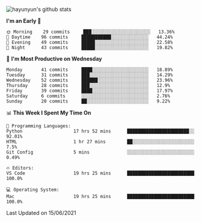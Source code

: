 
![hayunyun's github stats](https://github-readme-stats.vercel.app/api?username=hayunyun&show_icons=true)


<!--START_SECTION:waka-->
**I'm an Early 🐤** 

```text
🌞 Morning    29 commits     ███░░░░░░░░░░░░░░░░░░░░░░   13.36% 
🌆 Daytime    96 commits     ███████████░░░░░░░░░░░░░░   44.24% 
🌃 Evening    49 commits     █████░░░░░░░░░░░░░░░░░░░░   22.58% 
🌙 Night      43 commits     █████░░░░░░░░░░░░░░░░░░░░   19.82%

```
📅 **I'm Most Productive on Wednesday** 

```text
Monday       41 commits     ████░░░░░░░░░░░░░░░░░░░░░   18.89% 
Tuesday      31 commits     ███░░░░░░░░░░░░░░░░░░░░░░   14.29% 
Wednesday    52 commits     ██████░░░░░░░░░░░░░░░░░░░   23.96% 
Thursday     28 commits     ███░░░░░░░░░░░░░░░░░░░░░░   12.9% 
Friday       39 commits     ████░░░░░░░░░░░░░░░░░░░░░   17.97% 
Saturday     6 commits      ░░░░░░░░░░░░░░░░░░░░░░░░░   2.76% 
Sunday       20 commits     ██░░░░░░░░░░░░░░░░░░░░░░░   9.22%

```


📊 **This Week I Spent My Time On** 

```text
💬 Programming Languages: 
Python                   17 hrs 52 mins      ███████████████████████░░   92.01% 
HTML                     1 hr 27 mins        ██░░░░░░░░░░░░░░░░░░░░░░░   7.5% 
Git Config               5 mins              ░░░░░░░░░░░░░░░░░░░░░░░░░   0.49%

🔥 Editors: 
VS Code                  19 hrs 25 mins      █████████████████████████   100.0%

💻 Operating System: 
Mac                      19 hrs 25 mins      █████████████████████████   100.0%

```


 Last Updated on 15/06/2021
<!--END_SECTION:waka-->

<!--
**hayunyun/hayunyun** is a ✨ _special_ ✨ repository because its `README.md` (this file) appears on your GitHub profile.

Here are some ideas to get you started:

- 🔭 I’m currently working on ...
- 🌱 I’m currently learning ...
- 👯 I’m looking to collaborate on ...
- 🤔 I’m looking for help with ...
- 💬 Ask me about ...
- 📫 How to reach me: ...
- 😄 Pronouns: ...
- ⚡ Fun fact: ...
-->
